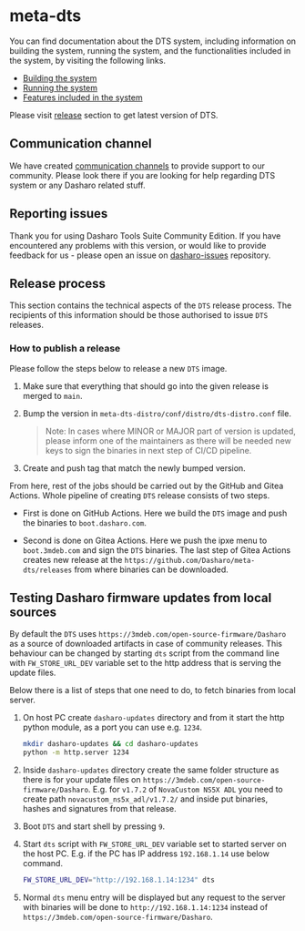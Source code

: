 # meta-dts

You can find documentation about the DTS system, including information on
building the system, running the system, and the functionalities included in the
system, by visiting the following links.

* [Building the system](https://docs.dasharo.com/dasharo-tools-suite/documentation/#building)
* [Running the system](https://docs.dasharo.com/dasharo-tools-suite/documentation/#running)
* [Features included in the system](https://docs.dasharo.com/dasharo-tools-suite/documentation/#features)

Please visit [release](https://docs.dasharo.com/dasharo-tools-suite/releases/)
section to get latest version of DTS.

## Communication channel

We have created [communication
channels](https://docs.dasharo.com/ways-you-can-help-us/#join-dasharo-matrix-community)
to provide support to our community. Please look there if you are looking for
help regarding DTS system or any Dasharo related stuff.

## Reporting issues

Thank you for using Dasharo Tools Suite Community Edition. If you have
encountered any problems with this version, or would like to provide feedback
for us - please open an issue on
[dasharo-issues](https://github.com/Dasharo/dasharo-issues/issues) repository.

## Release process

This section contains the technical aspects of the `DTS` release process. The
recipients of this information should be those authorised to issue `DTS`
releases.

### How to publish a release

<!--
We should prepare scripts that automates this.
-->

Please follow the steps below to release a new `DTS` image.

1. Make sure that everything that should go into the given release is merged to
   `main`.

1. Bump the version in `meta-dts-distro/conf/distro/dts-distro.conf` file.

    > Note: In cases where MINOR or MAJOR part of version is updated, please inform
    one of the maintainers as there will be needed new keys to sign the binaries
    in next step of CI/CD pipeline.

1. Create and push tag that match the newly bumped version.

From here, rest of the jobs should be carried out by the GitHub and Gitea
Actions. Whole pipeline of creating `DTS` release consists of two steps.

* First is done on GitHub Actions. Here we build the `DTS` image and push the
  binaries to `boot.dasharo.com`.

* Second is done on Gitea Actions. Here we push the ipxe menu to
  `boot.3mdeb.com` and sign the `DTS` binaries. The last step of Gitea Actions
  creates new release at the `https://github.com/Dasharo/meta-dts/releases`
  from where binaries can be downloaded.

## Testing Dasharo firmware updates from local sources

<!--
This section could go to docs.dasharo.com after some clean-up regarding DTS
documentation.
-->

By default the `DTS` uses `https://3mdeb.com/open-source-firmware/Dasharo` as a
source of downloaded artifacts in case of community releases. This behaviour can
be changed by starting `dts` script from the command line with
`FW_STORE_URL_DEV` variable set to the http address that is serving the update
files.

Below there is a list of steps that one need to do, to fetch binaries from local
server.

1. On host PC create `dasharo-updates` directory and from it start the http
   python module, as a port you can use e.g. `1234`.

    ```bash
    mkdir dasharo-updates && cd dasharo-updates
    python -m http.server 1234
    ```

1. Inside `dasharo-updates` directory create the same folder structure as there
   is for your update files on `https://3mdeb.com/open-source-firmware/Dasharo`.
   E.g. for `v1.7.2` of `NovaCustom NS5X ADL` you need to create path
   `novacustom_ns5x_adl/v1.7.2/` and inside put binaries, hashes and signatures
   from that release.

1. Boot `DTS` and start shell by pressing `9`.

1. Start `dts` script with `FW_STORE_URL_DEV` variable set to started server on
   the host PC. E.g. if the PC has IP address `192.168.1.14` use below command.

    ```bash
    FW_STORE_URL_DEV="http://192.168.1.14:1234" dts
    ```

1. Normal `dts` menu entry will be displayed but any request to the server with
   binaries will be done to `http://192.168.1.14:1234` instead of
   `https://3mdeb.com/open-source-firmware/Dasharo`.
